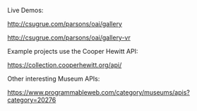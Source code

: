 Live Demos: 

http://csugrue.com/parsons/oai/gallery

http://csugrue.com/parsons/oai/gallery-vr


Example projects use the Cooper Hewitt API: 

https://collection.cooperhewitt.org/api/


Other interesting Museum APIs:

https://www.programmableweb.com/category/museums/apis?category=20276
